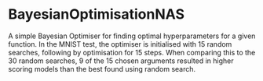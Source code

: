# BayesianOptimisationNAS

A simple Bayesian Optimiser for finding optimal hyperparameters for a given function.
In the MNIST test, the optimiser is initialised with 15 random searches, following by optimisation for 15 steps. When comparing this to the 30 random searches, 9 of the 15 chosen arguments resulted in higher scoring models than the best found using random search.
